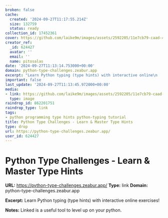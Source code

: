 ```yaml
---
broken: false
cache:
  created: '2024-09-27T11:17:55.214Z'
  size: 132759
  status: ready
collection_id: 17452361
cover: https://github.com/laike9m/images/assets/2592205/11e7cb79-caad-4be4-8b15-2732cbc698f3
creator_ref:
  _id: 624427
  avatar: ''
  email: ''
  name: pitosalas
date: '2024-09-27T11:13:14.753000+00:00'
domain: python-type-challenges.zeabur.app
excerpt: "Learn Python typing (type hints) with interactive online\n    exercises!"
important: false
last_update: '2024-09-27T11:13:45.972000+00:00'
media:
- link: https://github.com/laike9m/images/assets/2592205/11e7cb79-caad-4be4-8b15-2732cbc698f3
  type: image
raindrop_id: 862201751
raindrop_type: link
tags:
- python programming type hints python-typing tutorial
title: Python Type Challenges - Learn & Master Type Hints
type: drop
url: https://python-type-challenges.zeabur.app/
user_id: 624427
---
```


# Python Type Challenges - Learn & Master Type Hints

**URL:** https://python-type-challenges.zeabur.app/
**Type:** link
**Domain:** python-type-challenges.zeabur.app

**Excerpt:** Learn Python typing (type hints) with interactive online
    exercises!

**Notes:**
Linked is a useful tool to level up on your python. 
